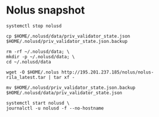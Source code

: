            
<h1>Nolus snapshot</h1>


```
systemctl stop nolusd
```

```
cp $HOME/.nolusd/data/priv_validator_state.json $HOME/.nolusd/priv_validator_state.json.backup
```

```
rm -rf ~/.nolusd/data; \
mkdir -p ~/.nolusd/data; \
cd ~/.nolusd/data
```

```
wget -O $HOME/.nolus http://195.201.237.185/nolus/nolus-rila_latest.tar | tar xf -
```

```
mv $HOME/.nolusd/priv_validator_state.json.backup $HOME/.nolusd/data/priv_validator_state.json
```


```
systemctl start nolusd \
journalctl -u nolusd -f --no-hostname
```


